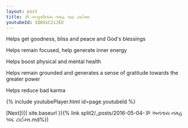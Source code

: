 ```yaml
---
layout: post
title: ૐ તન્તુવર્ધનાય નમહ ૧૦૮ ટાઈમ્સ
youtubeId: IQ8XxC2iJEU
---
```

 
 
Helps get goodness, bliss and peace and God's blessings
 
Helps remain focused, help generate inner energy 
 
Helps boost physical and mental health 
 
Helps remain grounded and generates a sense of gratitude towards the greater power 
 
Helps reduce bad karma
 
 
 
 


{% include youtubePlayer.html id=page.youtubeId %}
 
[Next]({{ site.baseurl }}{% link  split2/_posts/2016-05-04-ૐ અનંતાય નમહ ૧૦૮ ટાઈમ્સ.md%})
 
